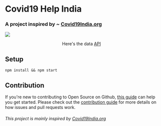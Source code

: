# Covid19 Help India

### A project inspired by ~ <a target="blank" href="https://www.covid19india.org/">Covid19India.org</a>

<img src="https://d33wubrfki0l68.cloudfront.net/60a63c6171429e17fccd2ed8/screenshot_2021-05-20-10-39-31-0000.png" align="center"/>

<p align="center">Here's the data <a href="https://api.covid19india.org">API</a></p>

## Setup

```
npm install && npm start
```

## Contribution

If you're new to contributing to Open Source on Github, [this guide](https://guides.github.com/activities/contributing-to-open-source/) can help you get started. Please check out the [contribution guide](CONTRIBUTING.md) for more details on how issues and pull requests work.

###### This project is mainly inspired by <a target="blank" href="https://github.com/swarup4741/covid19india-react">Covid19India.org</a>
